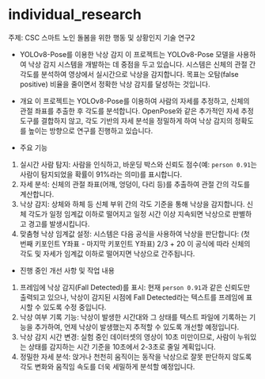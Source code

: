 # individual_research
주제: CSC 스마트 노인 돌봄을 위한 행동 및 상황인지 기술 연구2

* YOLOv8-Pose를 이용한 낙상 감지
이 프로젝트는 YOLOv8-Pose 모델을 사용하여 낙상 감지 시스템을 개발하는 데 중점을 두고 있습니다. 시스템은 신체의 관절 간 각도를 분석하여 영상에서 실시간으로 낙상을 감지합니다. 목표는 오탐(false positive) 비율을 줄이면서 정확한 낙상 감지를 달성하는 것입니다.

* 개요
이 프로젝트는 YOLOv8-Pose를 이용하여 사람의 자세를 추정하고, 신체의 관절 좌표를 추출한 후 각도를 분석합니다. OpenPose와 같은 추가적인 자세 추정 도구를 결합하지 않고, 각도 기반의 자세 분석을 정밀하게 하여 낙상 감지의 정확도를 높이는 방향으로 연구를 진행하고 있습니다.

* 주요 기능
1. 실시간 사람 탐지: 사람을 인식하고, 바운딩 박스와 신뢰도 점수(예: `person 0.91`는 사람이 탐지되었을 확률이 91%라는 의미)를 표시합니다.
2. 자세 분석: 신체의 관절 좌표(어깨, 엉덩이, 다리 등)를 추출하여 관절 간의 각도를 계산합니다.
3. 낙상 감지: 상체와 하체 등 신체 부위 간의 각도 기준을 통해 낙상을 감지합니다. 신체 각도가 일정 임계값 이하로 떨어지고 일정 시간 이상 지속되면 낙상으로 판별하고 경고를 발생시킵니다.
4. 맞춤형 낙상 임계값 설정: 시스템은 다음 공식을 사용하여 낙상을 판단합니다: (첫 번째 키포인트 Y좌표 - 마지막 키포인트 Y좌표)  2/3 + 20
  이 공식에 따라 신체의 각도 및 자세가 임계값 이하로 떨어지면 낙상으로 간주됩니다.

* 진행 중인 개선 사항 및 작업 내용
1. 프레임에 낙상 감지(Fall Detected)를 표시: 현재 `person 0.91`과 같은 신뢰도만 출력되고 있으나, 낙상이 감지된 시점에 Fall Detected라는 텍스트를 프레임에 표시할 수 있도록 수정 중입니다.
2. 낙상 여부 기록 기능: 낙상이 발생한 시간대와 그 상태를 텍스트 파일에 기록하는 기능을 추가하여, 언제 낙상이 발생했는지 추적할 수 있도록 개선할 예정입니다.
3. 낙상 감지 시간 변경: 실험 중인 데이터셋의 영상이 10초 미만이므로, 사람이 누워있는 상태를 감지하는 시간 기준을 10초에서 2-3초로 줄일 계획입니다.
4. 정밀한 자세 분석: 앉거나 천천히 움직이는 동작을 낙상으로 잘못 판단하지 않도록 각도 변화와 움직임 속도를 더욱 세밀하게 분석할 예정입니다.
